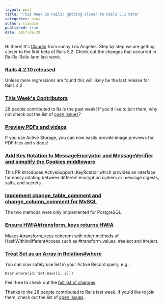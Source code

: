 ```yaml
---
layout: post
title: "This Week in Rails: getting closer to Rails 5.2 beta"
categories: news
author: claudio
published: true
date: 2017-09-29
---
```


Hi there! It's [Claudio](https://www.meetup.com/laruby) from sunny Los Angeles. Step by step we are getting closer to the first beta of Rails 5.2. Check out the changes that occurred in Ra-Ra-Rails-land last week.

### [Rails 4.2.10 released](https://rubyonrails.org/2017/9/27/Rails-4-2-10-released)

Unless more regressions are found this will likely be the last release for Rails 4.2.




### [This Week's Contributors](http://contributors.rubyonrails.org/contributors/in-time-window/20170923-20170929)

28 people contributed to Rails the past week! If you'd like to join them, why not check out the list of [open issues](https://github.com/rails/rails/issues)?

### [Preview PDFs and videos](https://github.com/rails/rails/pull/30667)

If you use Active Storage, you can now easily provide image previews for PDF files and videos!

### [Add Key Rotation to MessageEncryptor and MessageVerifier and simplify the Cookies middleware](https://github.com/rails/rails/pull/29716)

This PR introduces ActiveSupport::KeyRotator which provides an interface for easily rotating between different encryption ciphers or message digests, salts, and secrets.

### [Implement change_table_comment and change_column_comment for MySQL](https://github.com/rails/rails/pull/30677)

The two methods were only implemented for PostgreSQL.

### [Ensure HWIA#transform_keys returns HWIA](https://github.com/rails/rails/pull/30728)

Makes #transform\_keys coherent with other methods of HashWithIndifferentAccess such as #transform\_values, #select and #reject.

### [Treat Set as an Array in Relation#where](https://github.com/rails/rails/commit/9cf7e3494f)

You can now safely use Set in your Active Record query, e.g.:&nbsp;

    User.where(id: Set.new([1, 2]))


Feel free to check out the [full list of changes](https://github.com/rails/rails/compare/master@%7B2017-09-23%7D...@%7B2017-09-29%7D).

Thanks to the 28 people contributed to Rails last week. If you'd like to join them, check out the list of [open issues](https://github.com/rails/rails/issues).
